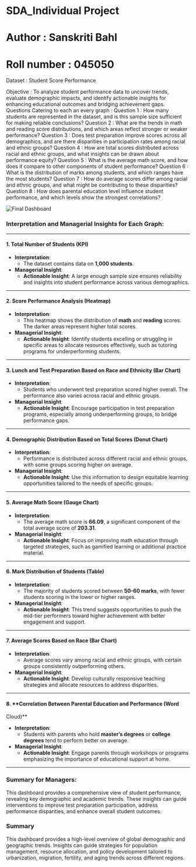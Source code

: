 # SDA_Individual Project
# Author  :  Sanskriti Bahl
# Roll number  :  045050
Dataset :  Student Score Performance

Objective :  To analyze student performance data to uncover trends, evaluate demographic impacts, and identify actionable insights for enhancing educational outcomes and bridging achievement gaps.
Questions Catering to each an every graph : 
Question 1 :  How many students are represented in the dataset, and is this sample size sufficient for making reliable conclusions?
Question 2 : What are the trends in math and reading score distributions, and which areas reflect stronger or weaker performance?
Question 3 : Does test preparation improve scores across all demographics, and are there disparities in participation rates among racial and ethnic groups?
Question 4 :  How are total scores distributed across racial and ethnic groups, and what insights can be drawn about performance equity?
Question 5 : What is the average math score, and how does it compare to other components of student performance?
Question 6 : What is the distribution of marks among students, and which ranges have the most students?
Question 7 : How do average scores differ among racial and ethnic groups, and what might be contributing to these disparities?
Question 8 : How does parental education level influence student performance, and which levels show the strongest correlations?

![Final Dashboard](https://github.com/user-attachments/assets/6421d095-80bd-4441-966a-8c9c3ea89f1c)


### Interpretation and Managerial Insights for Each Graph:

---

#### 1. **Total Number of Students (KPI)**
   - **Interpretation**:
     - The dataset contains data on **1,000 students**.
   - **Managerial Insight**:
     - **Actionable Insight**: A large enough sample size ensures
reliability and insights into student performance across various
demographics.

---

#### 2. **Score Performance Analysis (Heatmap)**
   - **Interpretation**:
     - This heatmap shows the distribution of **math** and **reading**
scores. The darker areas represent higher total scores.
   - **Managerial Insight**:
     - **Actionable Insight**: Identify students excelling or
struggling in specific areas to allocate resources effectively, such
as tutoring programs for underperforming students.

---

#### 3. **Lunch and Test Preparation Based on Race and Ethnicity (Bar Chart)**
   - **Interpretation**:
     - Students who underwent test preparation scored higher overall.
The performance also varies across racial and ethnic groups.
   - **Managerial Insight**:
     - **Actionable Insight**: Encourage participation in test
preparation programs, especially among underperforming groups, to
bridge performance gaps.

---

#### 4. **Demographic Distribution Based on Total Scores (Donut Chart)**
   - **Interpretation**:
     - Performance is distributed across different racial and ethnic
groups, with some groups scoring higher on average.
   - **Managerial Insight**:
     - **Actionable Insight**: Use this information to design
equitable learning opportunities tailored to the needs of specific
groups.

---

#### 5. **Average Math Score (Gauge Chart)**
   - **Interpretation**:
     - The average math score is **66.09**, a significant component of
the total average score of **203.31**.
   - **Managerial Insight**:
     - **Actionable Insight**: Focus on improving math education
through targeted strategies, such as gamified learning or additional
practice material.

---

#### 6. **Mark Distribution of Students (Table)**
   - **Interpretation**:
     - The majority of students scored between **50-60 marks**, with
fewer students scoring in the lower or higher ranges.
   - **Managerial Insight**:
     - **Actionable Insight**: This trend suggests opportunities to
push the mid-tier performers toward higher achievement with better
engagement and support.

---

#### 7. **Average Scores Based on Race (Bar Chart)**
   - **Interpretation**:
     - Average scores vary among racial and ethnic groups, with
certain groups consistently outperforming others.
   - **Managerial Insight**:
     - **Actionable Insight**: Develop culturally responsive teaching
strategies and allocate resources to address disparities.

---

#### 8. **Correlation Between Parental Education and Performance (Word
Cloud)**
   - **Interpretation**:
     - Students with parents who hold **master’s degrees** or
**college degrees** tend to perform better on average.
   - **Managerial Insight**:
     - **Actionable Insight**: Engage parents through workshops or
programs emphasizing the importance of educational support at home.

---

### Summary for Managers:
This dashboard provides a comprehensive view of student performance,
revealing key demographic and academic trends. These insights can
guide interventions to improve test preparation participation, address
performance disparities, and enhance overall student outcomes.



### Summary
This dashboard provides a high-level overview of global demographic
and geographic trends. Insights can guide strategies for population
management, resource allocation, and policy development tailored to
urbanization, migration, fertility, and aging trends across different
regions.
